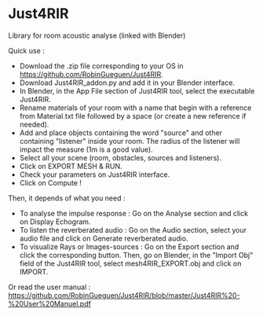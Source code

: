 # Just4RIR
Library for room acoustic analyse (linked with Blender)

Quick use :

- Download the .zip file corresponding to your OS in https://github.com/RobinGueguen/Just4RIR.
- Download Just4RIR_addon.py and add it in your Blender interface.
- In Blender, in the App File section of Just4RIR tool, select the executable Just4RIR.
- Rename materials of your room with a name that begin with a reference from Material.txt file followed by a space (or create a new reference if needed).
- Add and place objects containing the word "source" and other containing "listener" inside your room. The radius of the listener will impact the measure (1m is a good value).
- Select all your scene (room, obstacles, sources and listeners).
- Click on EXPORT MESH & RUN.
- Check your parameters on Just4RIR interface.
- Click on Compute !

Then, it depends of what you need :
- To analyse the impulse response : Go on the Analyse section and click on Display Echogram.
- To listen the reverberated audio : Go on the Audio section, select your audio file and click on  Generate reverberated audio.
- To visualize Rays or Images-sources : Go on the Export section and click the corresponding button. Then, go on Blender, in the "Import Obj" field of the Just4RIR tool, select mesh4RIR\_EXPORT.obj and click on IMPORT. 

Or read the user manual : https://github.com/RobinGueguen/Just4RIR/blob/master/Just4RIR%20-%20User%20Manuel.pdf
